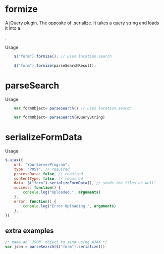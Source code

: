 formize
=======
A jQuery plugin. The opposite of .serialize. It takes a query string and loads it into a <form>.

Usage
```JavaScript
    $("form").formize(); // uses location.search 
    
    $("form").formize(parseSearchResult);
```
parseSearch
===========
Usage
```JavaScript
    var formObject= parseSearch() // uses location.search
    
    var formObject= parseSearch(aQueryString)
```

serializeFormData
=================
Usage
```JavaScript
$.ajax({
    url: "YourServerProgram",
    type: "POST", // required
    processData: false, // required
    contentType: false, // required
    data: $("form").serializeFormData(), // sends the files as well!
    success: function() {
        console.log("Uploaded.", arguments)
    },
    error: function() {
        console.log("Error Uploading.", arguments)
    },
})

```
extra examples
--------------
```JavaScript
/* make an 'JSON' object to send using AJAX */
var json = parseSearch($("form").serialize())
```
